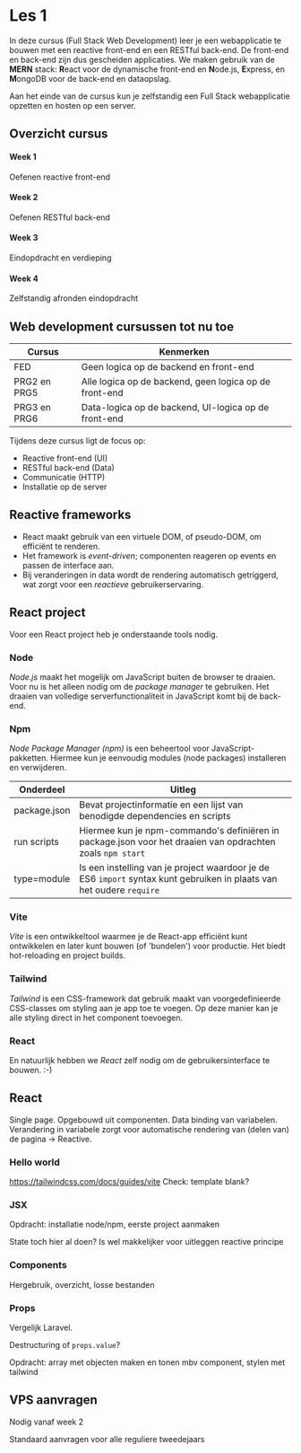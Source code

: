# Les 1

In deze cursus (Full Stack Web Development) leer je een webapplicatie te bouwen met een reactive front-end en een
RESTful back-end. De front-end en back-end zijn dus gescheiden applicaties. We maken gebruik van de **MERN** stack:
**R**eact voor de dynamische front-end en **N**ode.js, **E**xpress, en **M**ongoDB voor de back-end en dataopslag.

Aan het einde van de cursus kun je zelfstandig een Full Stack webapplicatie
opzetten<!--, beveiligen als het past dit toevoegen in week 3--> en hosten op een
server.

## Overzicht cursus

#### Week 1

Oefenen reactive front-end

#### Week 2

Oefenen RESTful back-end

#### Week 3

Eindopdracht en verdieping

#### Week 4

Zelfstandig afronden eindopdracht

## Web development cursussen tot nu toe

| Cursus       | Kenmerken                                              |
|--------------|--------------------------------------------------------|
| FED          | Geen logica op de backend en front-end                 |
| PRG2 en PRG5 | Alle logica op de backend, geen logica op de front-end |
| PRG3 en PRG6 | Data-logica op de backend, UI-logica op de front-end   |

Tijdens deze cursus ligt de focus op:

* Reactive front-end (UI)
* RESTful back-end (Data)
* Communicatie (HTTP)
* Installatie op de server

## Reactive frameworks

* React maakt gebruik van een virtuele DOM, of pseudo-DOM, om efficiënt te renderen.
* Het framework is *event-driven*; componenten reageren op events en passen de interface aan.
* Bij veranderingen in data wordt de rendering automatisch getriggerd, wat zorgt voor een *reactieve*
  gebruikerservaring.

## React project

Voor een React project heb je onderstaande tools nodig.

### Node

*Node.js* maakt het mogelijk om JavaScript buiten de browser te draaien. Voor nu is het alleen nodig om de *package
manager* te gebruiken. Het draaien van volledige serverfunctionaliteit in JavaScript komt bij de back-end.

### Npm

*Node Package Manager (npm)* is een beheertool voor JavaScript-pakketten. Hiermee kun je eenvoudig modules (node
packages) installeren en verwijderen.

| Onderdeel    | Uitleg                                                                                                                |
|--------------|-----------------------------------------------------------------------------------------------------------------------|
| package.json | Bevat projectinformatie en een lijst van benodigde dependencies en scripts                                            |
| run scripts  | Hiermee kun je npm-commando's definiëren in package.json voor het draaien van opdrachten zoals `npm start`            |
| type=module  | Is een instelling van je project waardoor je de ES6 `import` syntax kunt gebruiken in plaats van het oudere `require` |

### Vite

*Vite* is een ontwikkeltool waarmee je de React-app efficiënt kunt ontwikkelen en later kunt bouwen (of 'bundelen') voor
productie. Het biedt hot-reloading en project builds.

### Tailwind

*Tailwind* is een CSS-framework dat gebruik maakt van voorgedefinieerde CSS-classes om styling aan je app toe te voegen.
Op deze manier kan je alle styling direct in het component toevoegen.

### React

En natuurlijk hebben we *React* zelf nodig om de gebruikersinterface te bouwen. :-)

## React

Single page. Opgebouwd uit componenten. Data binding van variabelen. Verandering in variabele zorgt voor automatische
rendering van (delen van) de pagina -> Reactive.

### Hello world

https://tailwindcss.com/docs/guides/vite
Check: template blank?

### JSX

Opdracht: installatie node/npm, eerste project aanmaken

State toch hier al doen? Is wel makkelijker voor uitleggen reactive principe

### Components

Hergebruik, overzicht, losse bestanden

### Props

Vergelijk Laravel.

Destructuring of `props.value`?

Opdracht: array met objecten maken en tonen mbv component, stylen met tailwind

## VPS aanvragen

Nodig vanaf week 2

Standaard aanvragen voor alle reguliere tweedejaars
